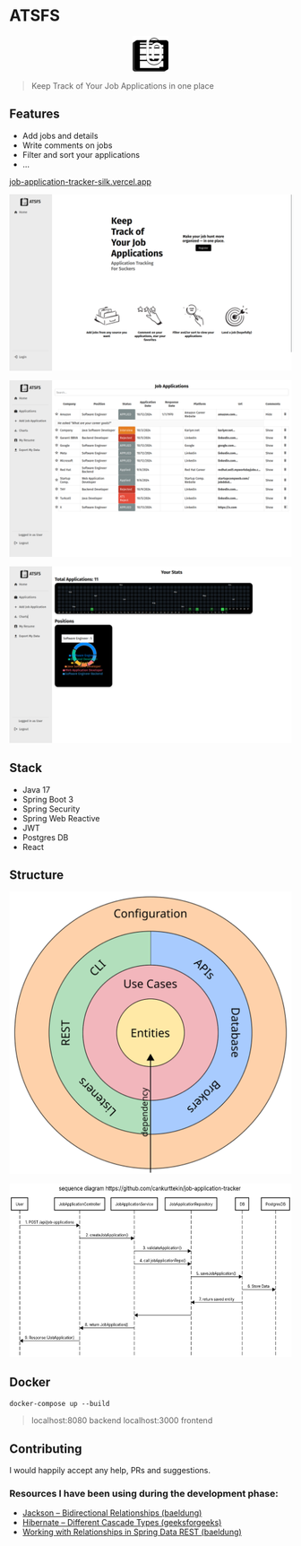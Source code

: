 # ATSFS

 <p align="center">
  <img height="64" width="64"  src="/assets/atsfs.png">
</p>

> Keep Track of Your Job Applications in one place

## Features
- Add jobs and details
- Write comments on jobs
- Filter and sort your applications
- ...

[job-application-tracker-silk.vercel.app](https://job-application-tracker-silk.vercel.app/)
<br />

<img src="/assets/screenshot-atsfs-home.png"
alt="homepage">

<img src="/assets/screenshot-atsfs.png"
alt="applications">

<img src="/assets/screenshot-atsfs-charts.png"
alt="graphs">

## Stack
- Java 17
- Spring Boot 3
- Spring Security
- Spring Web Reactive
- JWT
- Postgres DB
- React

## Structure
<img src="/assets/unclebob.svg"
     alt="unclebob"
     >
     
<img src="/assets/sequence-diagram.png"
     alt="sequence"
     height="309">

## Docker
```
docker-compose up --build
```
> localhost:8080 backend
> localhost:3000 frontend

## Contributing
I would happily accept any help, PRs and suggestions.

### Resources I have been using during the development phase:
- [Jackson – Bidirectional Relationships (baeldung)](https://www.baeldung.com/jackson-bidirectional-relationships-and-infinite-recursion)
- [Hibernate – Different Cascade Types (geeksforgeeks)](https://www.geeksforgeeks.org/hibernate-different-cascade-types/)
- [Working with Relationships in Spring Data REST (baeldung)](https://www.baeldung.com/spring-data-rest-relationships)
